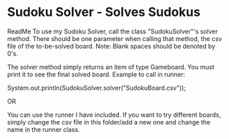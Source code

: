 # Sudoku Solver - Solves Sudokus
ReadMe
To use my Sudoku Solver, call the class "SudokuSolver"'s solver method. There should be one parameter when calling that method,
the csv file of the to-be-solved board. 
Note: Blank spaces should be denoted by 0's.

The solver method simply returns an item of type Gameboard. You must print it to see the final solved board.
Example to call in runner:

System.out.println(SudokuSolver.solver("SudokuBoard.csv"));

OR

You can use the runner I have included. If you want to try different boards, simply change the csv file in this folder/add a new one 
and change the name in the runner class.

